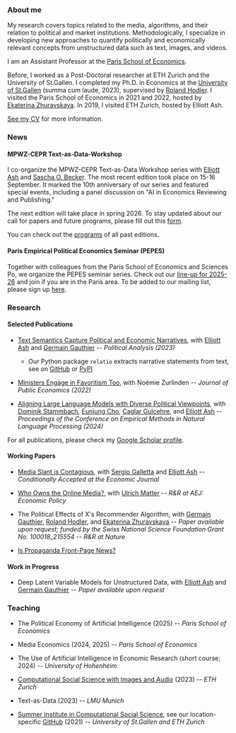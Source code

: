 ### About me

My research covers topics related to the media, algorithms, and their relation to political and market institutions. Methodologically, I specialize in developing new approaches to quantify politically and economically relevant concepts from unstructured data such as text, images, and videos.

I am an Assistant Professor at the [Paris School of Economics](https://www.parisschoolofeconomics.eu/en/).

Before, I worked as a Post-Doctoral researcher at ETH Zurich and the University of St.Gallen. I completed my Ph.D. in Economics at the [University of St.Gallen](https://www.unisg.ch/) (summa cum laude, 2023), supervised by [Roland Hodler](https://sites.google.com/view/rolandhodler). I visited the Paris School of Economics in 2021 and 2022, hosted by [Ekaterina Zhuravskaya](http://www.parisschoolofeconomics.com/zhuravskaya-ekaterina/). In 2019, I visited ETH Zurich, hosted by Elliott Ash.

[See my CV](https://www.dropbox.com/scl/fi/lbyllgmvibd2dzyl9ulck/widmer_cv_may25.pdf?rlkey=veocah5sx1v8oprjmvh8l3un2&st=vkiqs959&dl=0) for more information.


### News


#### MPWZ-CEPR Text-as-Data-Workshop

I co-organize the MPWZ-CEPR Text-as-Data Workshop series with [Elliott Ash](https://elliottash.com/) and [Sascha O. Becker](http://www.sobecker.de/). The most recent edition took place on 15-16 September. It marked the 10th anniversary of our series and featured special events, including a panel discussion on "AI in Economics Reviewing and Publishing."

The next edition will take place in spring 2026. To stay updated about our call for papers and future programs, please fill out this [form](https://docs.google.com/forms/d/e/1FAIpQLSej0XxApdIED_hMBotRBXTn9o7UkFWGHcGKUIDF9JTcKQW-Ag/viewform).

You can check out the [programs](https://docs.google.com/document/d/1RPjo7G8dZ-btptolQK5YQHlWGbHTDAnaOqokgq2nqMQ/edit?tab=t.0) of all past editions.


#### Paris Empirical Political Economics Seminar (PEPES)

Together with colleagues from the Paris School of Economics and Sciences Po, we organize the PEPES seminar series. Check out our [line-up for 2025-26](https://sites.google.com/site/pepeseminar/) and join if you are in the Paris area. To be added to our mailing list, please sign up [here](forms.gle/m5m2SHgY93RTaiRWA).


### Research


#### Selected Publications

- [Text Semantics Capture Political and Economic Narratives](https://arxiv.org/abs/2108.01720), with [Elliott Ash](https://elliottash.com/) and [Germain Gauthier](https://pinchofdata.github.io/germaingauthier/) -- _Political Analysis (2023)_
  - Our Python package ```relatio``` extracts narrative statements from text, see on [GitHub](https://github.com/relatio-nlp/relatio) or [PyPI](https://pypi.org/project/relatio/)

- [Ministers Engage in Favoritism Too](https://papers.ssrn.com/sol3/papers.cfm?abstract_id=3818193), with Noémie Zurlinden -- _Journal of Public Economics (2022)_

- [Aligning Large Language Models with Diverse Political Viewpoints](https://aclanthology.org/2024.emnlp-main.412/), with [Dominik Stammbach](https://dominik-stammbach.github.io/), [Eunjung Cho](https://scholar.google.com/citations?user=HOKn5HIAAAAJ&hl=en), [Caglar Gulcehre](https://www.caglarg.com/), and [Elliott Ash](https://elliottash.com/) -- _Proceedings of the Conference on Empirical Methods in Natural Language Processing (2024)_

For all publications, please check my [Google Scholar profile](https://scholar.google.com/citations?user=1cyoOOYAAAAJ&hl=en).


#### Working Papers

- [Media Slant is Contagious](https://papers.ssrn.com/sol3/papers.cfm?abstract_id=3712218), with [Sergio Galletta](http://sergio-galletta.com/) and [Elliott Ash](https://elliottash.com/) -- _Conditionally Accepted at the Economic Journal_

- [Who Owns the Online Media?](https://papers.ssrn.com/sol3/papers.cfm?abstract_id=3969253), with [Ulrich Matter](https://umatter.github.io/) -- _R&R at AEJ: Economic Policy_

- The Political Effects of X's Recommender Algorithm, with [Germain Gauthier](https://pinchofdata.github.io/germaingauthier/), [Roland Hodler](https://sites.google.com/view/rolandhodler), and [Ekaterina Zhuravskaya](http://www.parisschoolofeconomics.com/zhuravskaya-ekaterina/) -- _Paper available upon request; funded by the Swiss National Science Foundation Grant No. 100018_215554_ -- _R&R at Nature_

- [Is Propaganda Front-Page News?](https://papers.ssrn.com/sol3/papers.cfm?abstract_id=4686681)


#### Work in Progress
  
- Deep Latent Variable Models for Unstructured Data, with [Elliott Ash](https://elliottash.com/) and [Germain Gauthier](https://pinchofdata.github.io/germaingauthier/) -- _Paper available upon request_


### Teaching

- The Political Economy of Artificial Intelligence (2025) -- _Paris School of Economics_

- Media Economics (2024, 2025) -- _Paris School of Economics_

- The Use of Artificial Intelligence in Economic Research (short course; 2024) -- _University of Hohenheim_

- [Computational Social Science with Images and Audio](https://github.com/philinew/css_images_audio) (2023) -- _ETH Zurich_
  
- Text-as-Data (2023) -- _LMU Munich_

- [Summer Institute in Computational Social Science](https://sicss.io/), see our location-specific [GitHub](https://github.com/computational-social-science-zurich/sicss-zurich) (2021) -- _University of St.Gallen and ETH Zurich_


<!-- #### Teaching Assistance (University of St.Gallen) -->

<!-- Failed States and Nationbuilding (2021-2023) -->
  
<!-- - Public Economics (2017-2022) -->
  
<!-- - Data Science (2019-2021) -->
  
<!-- - Political Economics (2020) -->
  
<!-- - Introduction to Microeconomics (2017-2018) -->
